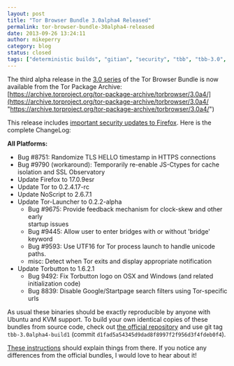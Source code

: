 ```yaml
---
layout: post
title: "Tor Browser Bundle 3.0alpha4 Released"
permalink: tor-browser-bundle-30alpha4-released
date: 2013-09-26 13:24:11
author: mikeperry
category: blog
status: closed
tags: ["deterministic builds", "gitian", "security", "tbb", "tbb-3.0", "tor browser", "tor browser bundle", "tor-browser-bundle"]
---
```


The third alpha release in the [3.0 series](https://blog.torproject.org/category/tags/tbb-30) of the Tor Browser Bundle is now available from the Tor Package Archive:  
 [https://archive.torproject.org/tor-package-archive/torbrowser/3.0a4/](https://archive.torproject.org/tor-package-archive/torbrowser/3.0a4/ "https://archive.torproject.org/tor-package-archive/torbrowser/3.0a4/")

This release includes [important security updates to Firefox](https://www.mozilla.org/security/known-vulnerabilities/firefoxESR.html#firefox17.0.9). Here is the complete ChangeLog:

**All Platforms:**

-   Bug \#8751: Randomize TLS HELLO timestamp in HTTPS connections
-   Bug \#9790 (workaround): Temporarily re-enable JS-Ctypes for cache  
     isolation and SSL Observatory
-   Update Firefox to 17.0.9esr
-   Update Tor to 0.2.4.17-rc
-   Update NoScript to 2.6.7.1
-   Update Tor-Launcher to 0.2.2-alpha
    -   Bug \#9675: Provide feedback mechanism for clock-skew and other early  
         startup issues
    -   Bug \#9445: Allow user to enter bridges with or without 'bridge' keyword
    -   Bug \#9593: Use UTF16 for Tor process launch to handle unicode paths.
    -   misc: Detect when Tor exits and display appropriate notification
-   Update Torbutton to 1.6.2.1
    -   Bug 9492: Fix Torbutton logo on OSX and Windows (and related  
         initialization code)
    -   Bug 8839: Disable Google/Startpage search filters using Tor-specific urls

As usual these binaries should be exactly reproducible by anyone with Ubuntu and KVM support. To build your own identical copies of these bundles from source code, check out [the official repository](https://gitweb.torproject.org/builders/tor-browser-bundle.git) and use git tag `tbb-3.0alpha4-build1` (commit `d1fad5a54345d9dad8f8997f2f956d3f4fdeb0f4`).

[These instructions](https://gitweb.torproject.org/builders/tor-browser-bundle.git/blob/HEAD:/gitian/README.build) should explain things from there. If you notice any differences from the official bundles, I would love to hear about it!
